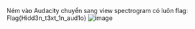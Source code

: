 Ném vào Audacity chuyển sang view spectrogram có luôn flag: Flag{Hidd3n_t3xt_1n_aud1o}
![image](https://user-images.githubusercontent.com/62832067/152739486-eb2ef0d7-57b4-4056-88ae-02481ff645a8.png)
